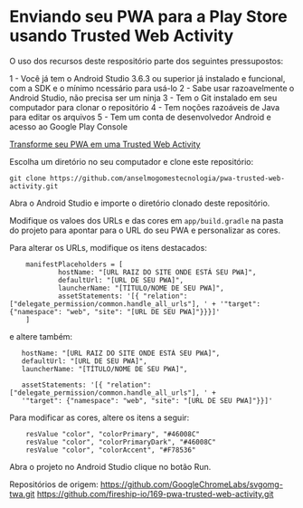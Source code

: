 

# Enviando seu PWA para a Play Store usando Trusted Web Activity

O uso dos recursos deste respositório parte dos seguintes pressupostos:

1 - Você já tem o Android Studio 3.6.3 ou superior já instalado e funcional, com a SDK e o mínimo ncessário para usá-lo
2 - Sabe usar razoavelmente o Android Studio, não precisa ser um ninja
3 - Tem o Git instalado em seu computador para clonar o repositório
4 - Tem noções razoáveis de Java para editar os arquivos
5 - Tem um conta de desenvolvedor Android e acesso ao Google Play Console

[Transforme seu PWA em uma Trusted Web Activity](https://www.anselmo.com.br/blog/5/transforme-seu-pwa-em-uma-trusted-web-activity.html)

Escolha um diretório no seu computador e clone este repositório:

```
git clone https://github.com/anselmogomestecnologia/pwa-trusted-web-activity.git
```
Abra o Android Studio e importe o diretório clonado deste repositório.

Modifique os valoes dos URLs e das cores em `app/build.gradle` na pasta do projeto para apontar para o URL do seu PWA e personalizar as cores.

Para alterar os URLs, modifique os itens destacados:

        manifestPlaceholders = [
                hostName: "[URL RAIZ DO SITE ONDE ESTÁ SEU PWA]",
                defaultUrl: "[URL DE SEU PWA]",
                launcherName: "[TÍTULO/NOME DE SEU PWA]",
                assetStatements: '[{ "relation": ["delegate_permission/common.handle_all_urls"], ' + '"target": {"namespace": "web", "site": "[URL DE SEU PWA]"}}}]'
        ]
        
e altere também:

       hostName: "[URL RAIZ DO SITE ONDE ESTÁ SEU PWA]",
       defaultUrl: "[URL DE SEU PWA]",
       launcherName: "[TÍTULO/NOME DE SEU PWA]",
                
       assetStatements: '[{ "relation": ["delegate_permission/common.handle_all_urls"], ' +
       '"target": {"namespace": "web", "site": "[URL DE SEU PWA]"}}]'

Para modificar as cores, altere os itens a seguir:

        resValue "color", "colorPrimary", "#46008C"
        resValue "color", "colorPrimaryDark", "#46008C"
        resValue "color", "colorAccent", "#F78536"

Abra o projeto no Android Studio clique no botão Run. 

Repositórios de origem: 
https://github.com/GoogleChromeLabs/svgomg-twa.git
https://github.com/fireship-io/169-pwa-trusted-web-activity.git
